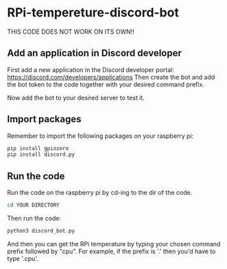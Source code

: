 # RPi-tempereture-discord-bot
THIS CODE DOES NOT WORK ON ITS OWN!!

## Add an application in Discord developer
First add a new application in the Discord developer portal:
https://discord.com/developers/applications
Then create the bot and add the bot token to the code together with your desired command prefix.

Now add the bot to your desired server to test it.

## Import packages
Remember to import the following packages on your raspberry pi:
```bash
pip install gpiozero
pip install discord.py
```

## Run the code
Run the code on the raspberry pi by cd-ing to the dir of the code.

```bash
cd YOUR DIRECTORY
```

Then run the code:

```bash
python3 discord_bot.py
```

And then you can get the RPi temperature by typing your chosen command prefix followed by "cpu".
For example, if the prefix is '.' then you'd have to type '.cpu'.
